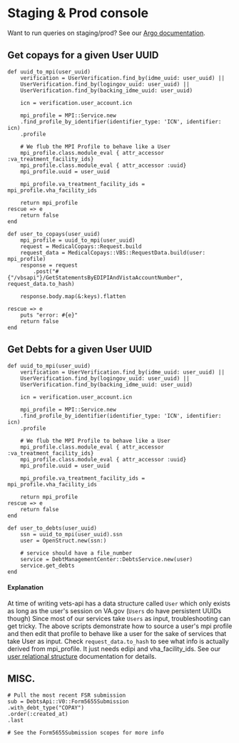 # Staging & Prod console
Want to run queries on staging/prod? See our [Argo documentation](../argo.md).

## Get copays for a given User UUID
```
def uuid_to_mpi(user_uuid)
	verification = UserVerification.find_by(idme_uuid: user_uuid) ||
	UserVerification.find_by(logingov_uuid: user_uuid) ||
	UserVerification.find_by(backing_idme_uuid: user_uuid)
	
	icn = verification.user_account.icn
	
	mpi_profile = MPI::Service.new
	.find_profile_by_identifier(identifier_type: 'ICN', identifier: icn)
	.profile

	# We flub the MPI Profile to behave like a User
	mpi_profile.class.module_eval { attr_accessor :va_treatment_facility_ids}
	mpi_profile.class.module_eval { attr_accessor :uuid}
	mpi_profile.uuid = user_uuid
	
	mpi_profile.va_treatment_facility_ids = mpi_profile.vha_facility_ids 
	
	return mpi_profile
rescue => e
	return false
end

def user_to_copays(user_uuid)
	mpi_profile = uuid_to_mpi(user_uuid)
	request = MedicalCopays::Request.build
	request_data = MedicalCopays::VBS::RequestData.build(user: mpi_profile)
	response = request
		.post("#{"/vbsapi"}/GetStatementsByEDIPIAndVistaAccountNumber",          request_data.to_hash)

	response.body.map(&:keys).flatten

rescue => e
	puts "error: #{e}"
	return false
end
```

## Get Debts for a given User UUID
```
def uuid_to_mpi(user_uuid)
	verification = UserVerification.find_by(idme_uuid: user_uuid) ||
	UserVerification.find_by(logingov_uuid: user_uuid) ||
	UserVerification.find_by(backing_idme_uuid: user_uuid)
	
	icn = verification.user_account.icn
	
	mpi_profile = MPI::Service.new
	.find_profile_by_identifier(identifier_type: 'ICN', identifier: icn)
	.profile

	# We flub the MPI Profile to behave like a User
	mpi_profile.class.module_eval { attr_accessor :va_treatment_facility_ids}
	mpi_profile.class.module_eval { attr_accessor :uuid}
	mpi_profile.uuid = user_uuid
	
	mpi_profile.va_treatment_facility_ids = mpi_profile.vha_facility_ids 
	
	return mpi_profile
rescue => e
	return false
end

def user_to_debts(user_uuid)
	ssn = uuid_to_mpi(user_uuid).ssn
	user = OpenStruct.new(ssn:)
	
	# service should have a file_number
	service = DebtManagementCenter::DebtsService.new(user) 
	service.get_debts
end
```
#### Explanation
At time of writing vets-api has a data structure called `User` which only exists as long as the user's session on VA.gov (`Users` do have persistent UUIDs though) Since most of our services take `Users` as input, troubleshooting can get tricky. The above scripts demonstrate how to source a user's mpi profile and then edit that profile to behave like a user for the sake of services that take User as input. Check `request_data.to_hash` to see what info is actually derived from mpi_profile. It just needs edipi and vha_facility_ids.
See our [user relational structure](../user-relational-structure.md) documentation for details.

## MISC.
```
# Pull the most recent FSR submission
sub = DebtsApi::V0::Form5655Submission
.with_debt_type("COPAY")
.order(:created_at)
.last

# See the Form5655Submission scopes for more info
```